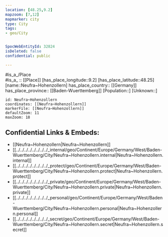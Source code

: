 ```yaml
---
location: [48.25,9.2] 
mapzoom: [7,12] 
mapmarker: city 
type: City
tags:
- geo/City


SpocWebEntityId: 32824
isDeleted: false
confidential: public

---
```

#is_a_/Place  
#is_a_ :: [[Place]] 
[has_place_longitude::9.2] 
[has_place_latitude::48.25] 
[name::Neufra~Hohenzollern] 
has_place_country:: [[Germany]]  
has_place_province:: [[Baden-Wuerttemberg]] 
[Population::] 
[Unknown::] 


```leaflet
id: Neufra~Hohenzollern
coordinates: [[Neufra~Hohenzollern]] 
markerFile: [[Neufra~Hohenzollern]] 
defaultZoom: 11 
maxZoom: 18
```


## Confidential Links & Embeds: 
- [[Neufra~Hohenzollern|Neufra~Hohenzollern]]  
- [[../../../../../../../../_internal/geo/Continent/Europe/Germany/West/Baden-Wuerttemberg/City/Neufra~Hohenzollern.internal|Neufra~Hohenzollern.internal]] 
- [[../../../../../../../../_protect/geo/Continent/Europe/Germany/West/Baden-Wuerttemberg/City/Neufra~Hohenzollern.protect|Neufra~Hohenzollern.protect]] 
- [[../../../../../../../../_private/geo/Continent/Europe/Germany/West/Baden-Wuerttemberg/City/Neufra~Hohenzollern.private|Neufra~Hohenzollern.private]] 
- [[../../../../../../../../_personal/geo/Continent/Europe/Germany/West/Baden-Wuerttemberg/City/Neufra~Hohenzollern.personal|Neufra~Hohenzollern.personal]] 
- [[../../../../../../../../_secret/geo/Continent/Europe/Germany/West/Baden-Wuerttemberg/City/Neufra~Hohenzollern.secret|Neufra~Hohenzollern.secret]] 
